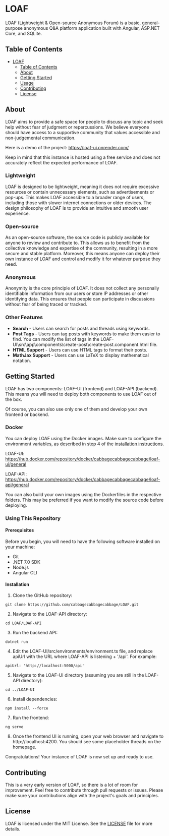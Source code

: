 # LOAF

LOAF (Lightweight & Open-source Anonymous Forum) is a basic, general-purpose anonymous Q&A platform application built with Angular, ASP.NET Core, and SQLite.

## Table of Contents

- [LOAF](#LOAF)
  - [Table of Contents](#table-of-contents)
  - [About](#about)
  - [Getting Started](#getting-started)
  - [Usage](#usage)
  - [Contributing](#contributing)
  - [License](#license)

## About

LOAF aims to provide a safe space for people to discuss any topic and seek help without fear of judgment or repercussions. We believe everyone should have access to a supportive community that values accessible and non-judgemental communication.

Here is a demo of the project: https://loaf-ui.onrender.com/

Keep in mind that this instance is hosted using a free service and does not accurately reflect the expected performance of LOAF.


### Lightweight
LOAF is designed to be lightweight, meaning it does not require excessive resources or contain unnecessary elements, such as advertisements or pop-ups. This makes LOAF accessible to a broader range of users, including those with slower internet connections or older devices. The design philosophy of LOAF is to provide an intuitive and smooth user experience.

### Open-source
As an open-source software, the source code is publicly available for anyone to review and contribute to. This allows us to benefit from the collective knowledge and expertise of the community, resulting in a more secure and stable platform. Moreover, this means anyone can deploy their own instance of LOAF and control and modify it for whatever purpose they need.

### Anonymous
Anonymity is the core principle of LOAF. It does not collect any personally identifiable information from our users or store IP addresses or other identifying data. This ensures that people can participate in discussions without fear of being traced or tracked.

### Other Features

- **Search** - Users can search for posts and threads using keywords.
- **Post Tags** - Users can tag posts with keywords to make them easier to find. You can modify the list of tags in the LOAF-UI\src\app\components\create-post\create-post.component.html file.
- **HTML Support** - Users can use HTML tags to format their posts.
- **MathJax Support** - Users can use LaTeX to display mathematical notation.

## Getting Started

LOAF has two components: LOAF-UI (frontend) and LOAF-API (backend). This means you will need to deploy both components to use LOAF out of the box. 

Of course, you can also use only one of them and develop your own frontend or backend.

### Docker

You can deploy LOAF using the Docker images. Make sure to configure the environment variables, as described in step 4 of the [installation instructions](#installation).


LOAF-UI: https://hub.docker.com/repository/docker/cabbagecabbagecabbage/loaf-ui/general

LOAF-API: https://hub.docker.com/repository/docker/cabbagecabbagecabbage/loaf-api/general

You can also build your own images using the Dockerfiles in the respective folders. This may be preferred if you want to modify the source code before deploying.

### Using This Repository

#### Prerequisites

Before you begin, you will need to have the following software installed on your machine:

- Git
- .NET 7.0 SDK
- Node.js
- Angular CLI

#### Installation

1. Clone the GitHub repository:

```
git clone https://github.com/cabbagecabbagecabbage/LOAF.git
```

2. Navigate to the LOAF-API directory:

```
cd LOAF/LOAF-API
```

3. Run the backend API:

```
dotnet run
```

4. Edit the LOAF-UI/src/environments/environment.ts file, and replace apiUrl with the URL where LOAF-API is listening + '/api'. For example:

```
apiUrl: 'http://localhost:5000/api'
```

5. Navigate to the LOAF-UI directory (assuming you are still in the LOAF-API directory):

```
cd ../LOAF-UI
```

6. Install dependencies:

```
npm install --force
```

7. Run the frontend:

```
ng serve
```

8. Once the frontend UI is running, open your web browser and navigate to http://localhost:4200. You should see some placeholder threads on the homepage.

Congratulations! Your instance of LOAF is now set up and ready to use.

## Contributing

This is a very early version of LOAF, so there is a lot of room for improvement. Feel free to contribute through pull requests or issues. Please make sure your contributions align with the project's goals and principles.

## License

LOAF is licensed under the MIT License. See the [LICENSE](https://github.com/cabbagecabbagecabbage/LOAF/blob/master/LICENSE) file for more details.